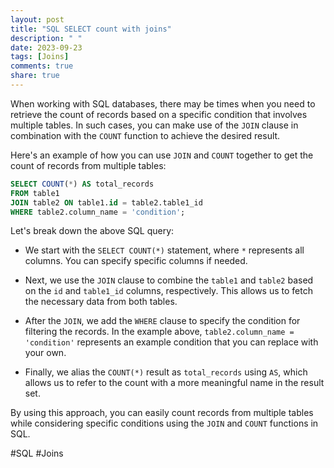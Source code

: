 ```yaml
---
layout: post
title: "SQL SELECT count with joins"
description: " "
date: 2023-09-23
tags: [Joins]
comments: true
share: true
---
```


When working with SQL databases, there may be times when you need to retrieve the count of records based on a specific condition that involves multiple tables. In such cases, you can make use of the `JOIN` clause in combination with the `COUNT` function to achieve the desired result.

Here's an example of how you can use `JOIN` and `COUNT` together to get the count of records from multiple tables:

```sql
SELECT COUNT(*) AS total_records
FROM table1
JOIN table2 ON table1.id = table2.table1_id
WHERE table2.column_name = 'condition';
```

Let's break down the above SQL query:

- We start with the `SELECT COUNT(*)` statement, where `*` represents all columns. You can specify specific columns if needed.

- Next, we use the `JOIN` clause to combine the `table1` and `table2` based on the `id` and `table1_id` columns, respectively. This allows us to fetch the necessary data from both tables.

- After the `JOIN`, we add the `WHERE` clause to specify the condition for filtering the records. In the example above, `table2.column_name = 'condition'` represents an example condition that you can replace with your own.

- Finally, we alias the `COUNT(*)` result as `total_records` using `AS`, which allows us to refer to the count with a more meaningful name in the result set.

By using this approach, you can easily count records from multiple tables while considering specific conditions using the `JOIN` and `COUNT` functions in SQL.

#SQL #Joins
